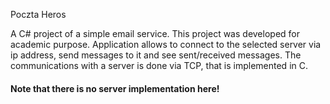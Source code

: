 Poczta Heros

A C# project of a simple email service. This project was developed for academic purpose. Application allows to connect to the selected server via ip address, send messages to it and see sent/received messages. The communications with a server is done via TCP, that is implemented in C.
#### Note that there is no server implementation here! 
